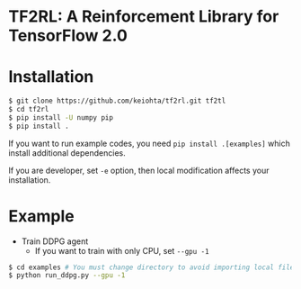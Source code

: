 # TF2RL: A Reinforcement Library for TensorFlow 2.0


# Installation
```bash
$ git clone https://github.com/keiohta/tf2rl.git tf2tl
$ cd tf2rl
$ pip install -U numpy pip
$ pip install .
```

If you want to run example codes, you need `pip install .[examples]`
which install additional dependencies.

If you are developer, set `-e` option, then local modification affects
your installation.

# Example
- Train DDPG agent
  - If you want to train with only CPU, set `--gpu -1`

```bash
$ cd examples # You must change directory to avoid importing local files.
$ python run_ddpg.py --gpu -1
```
